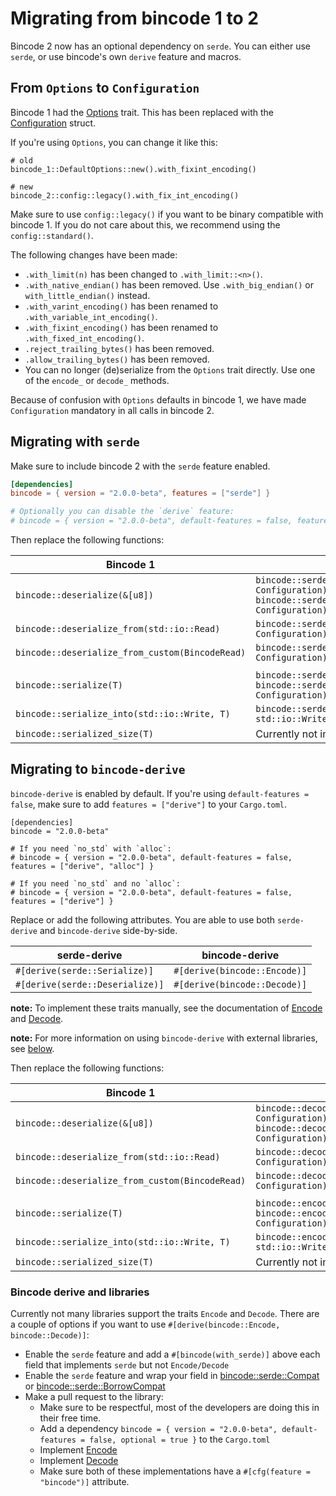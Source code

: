 # Migrating from bincode 1 to 2

Bincode 2 now has an optional dependency on `serde`. You can either use `serde`, or use bincode's own `derive` feature and macros.

## From `Options` to `Configuration`

Bincode 1 had the [Options](https://docs.rs/bincode/1/bincode/config/trait.Options.html) trait. This has been replaced with the [Configuration](https://docs.rs/bincode/2.0.0-beta/bincode/config/struct.Configuration.html) struct.

If you're using `Options`, you can change it like this:

```rust,ignore
# old
bincode_1::DefaultOptions::new().with_fixint_encoding()

# new
bincode_2::config::legacy().with_fix_int_encoding()
```

Make sure to use `config::legacy()` if you want to be binary compatible with bincode 1. If you do not care about this, we recommend using the `config::standard()`.

The following changes have been made:
- `.with_limit(n)` has been changed to `.with_limit::<n>()`.
- `.with_native_endian()` has been removed. Use `.with_big_endian()` or `with_little_endian()` instead.
- `.with_varint_encoding()` has been renamed to `.with_variable_int_encoding()`.
- `.with_fixint_encoding()` has been renamed to `.with_fixed_int_encoding()`.
- `.reject_trailing_bytes()` has been removed.
- `.allow_trailing_bytes()` has been removed.
- You can no longer (de)serialize from the `Options` trait directly. Use one of the `encode_` or `decode_` methods.

Because of confusion with `Options` defaults in bincode 1, we have made `Configuration` mandatory in all calls in bincode 2.

## Migrating with `serde`

Make sure to include bincode 2 with the `serde` feature enabled.

```toml
[dependencies]
bincode = { version = "2.0.0-beta", features = ["serde"] }

# Optionally you can disable the `derive` feature:
# bincode = { version = "2.0.0-beta", default-features = false, features = ["std", "serde"] }
```

Then replace the following functions:

|Bincode 1|Bincode 2|
|--|--|
|`bincode::deserialize(&[u8])`|`bincode::serde::decode_from_slice(&bytes, Configuration)`<br />`bincode::serde::decode_borrowed_from_slice(&[u8], Configuration)`|
|`bincode::deserialize_from(std::io::Read)`|`bincode::serde::decode_from_std_read(std::io::Read, Configuration)`|
|`bincode::deserialize_from_custom(BincodeRead)`|`bincode::serde::decode_from_reader(Reader, Configuration)`|
|||
|`bincode::serialize(T)`|`bincode::serde::encode_to_vec(T, Configuration)`<br />`bincode::serde::encode_into_slice(t: T, &mut [u8], Configuration)`|
|`bincode::serialize_into(std::io::Write, T)`|`bincode::serde::encode_into_std_write(T, std::io::Write, Configuration)`|
|`bincode::serialized_size(T)`|Currently not implemented|

## Migrating to `bincode-derive`

`bincode-derive` is enabled by default. If you're using `default-features = false`, make sure to add `features = ["derive"]` to your `Cargo.toml`.

```toml,ignore
[dependencies]
bincode = "2.0.0-beta"

# If you need `no_std` with `alloc`:
# bincode = { version = "2.0.0-beta", default-features = false, features = ["derive", "alloc"] }

# If you need `no_std` and no `alloc`:
# bincode = { version = "2.0.0-beta", default-features = false, features = ["derive"] }
```

Replace or add the following attributes. You are able to use both `serde-derive` and `bincode-derive` side-by-side.

|serde-derive|bincode-derive|
|---|---|
|`#[derive(serde::Serialize)]`|`#[derive(bincode::Encode)]`|
|`#[derive(serde::Deserialize)]`|`#[derive(bincode::Decode)]`|

**note:** To implement these traits manually, see the documentation of [Encode](https://docs.rs/bincode/2.0.0-beta/bincode/enc/trait.Encode.html) and [Decode](https://docs.rs/bincode/2.0.0-beta/bincode/de/trait.Decode.html).

**note:** For more information on using `bincode-derive` with external libraries, see [below](#bincode-derive-and-libraries).

Then replace the following functions:

|Bincode 1|Bincode 2|
|--|--|
|`bincode::deserialize(&[u8])`|`bincode::decode_from_slice(&bytes, Configuration)`<br />`bincode::decode_borrowed_from_slice(&[u8], Configuration)`|
|`bincode::deserialize_from(std::io::Read)`|`bincode::decode_from_std_read(std::io::Read, Configuration)`|
|`bincode::deserialize_from_custom(BincodeRead)`|`bincode::decode_from_reader(Reader, Configuration)`|
|||
|`bincode::serialize(T)`|`bincode::encode_to_vec(T, Configuration)`<br />`bincode::encode_into_slice(t: T, &mut [u8], Configuration)`|
|`bincode::serialize_into(std::io::Write, T)`|`bincode::encode_into_std_write(T, std::io::Write, Configuration)`|
|`bincode::serialized_size(T)`|Currently not implemented|


### Bincode derive and libraries

Currently not many libraries support the traits `Encode` and `Decode`. There are a couple of options if you want to use `#[derive(bincode::Encode, bincode::Decode)]`:
- Enable the `serde` feature and add a `#[bincode(with_serde)]` above each field that implements `serde` but not `Encode/Decode`
- Enable the `serde` feature and wrap your field in [bincode::serde::Compat](https://docs.rs/bincode/2.0.0-beta/bincode/serde/struct.Compat.html) or [bincode::serde::BorrowCompat](https://docs.rs/bincode/2.0.0-beta/bincode/serde/struct.BorrowCompat.html)
- Make a pull request to the library:
  - Make sure to be respectful, most of the developers are doing this in their free time.
  - Add a dependency `bincode = { version = "2.0.0-beta", default-features = false, optional = true }` to the `Cargo.toml`
  - Implement [Encode](https://docs.rs/bincode/2.0.0-beta/bincode/enc/trait.Encode.html)
  - Implement [Decode](https://docs.rs/bincode/2.0.0-beta/bincode/de/trait.Decode.html)
  - Make sure both of these implementations have a `#[cfg(feature = "bincode")]` attribute.
